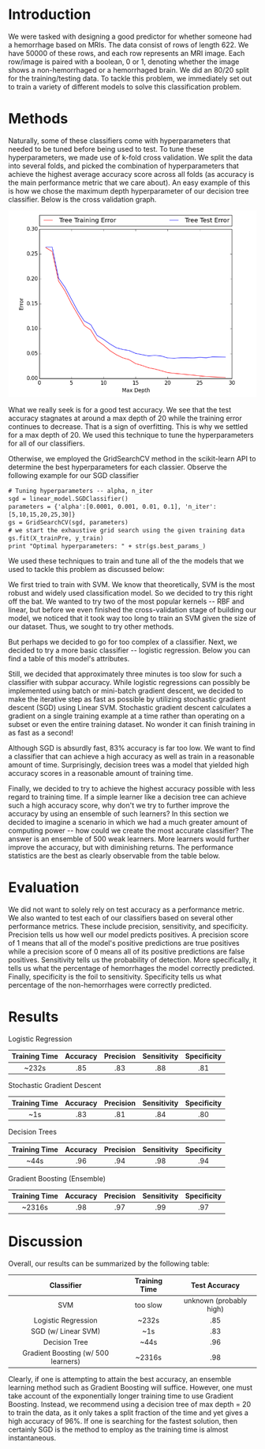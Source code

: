 # Introduction
We were tasked with designing a good predictor for whether someone had a hemorrhage based on MRIs. The data consist of rows of length 622. We have 50000 of these rows, and each row represents an MRI image. Each row/image is paired with a boolean, 0 or 1, denoting whether the image shows a non-hemorrhaged or a hemorrhaged brain. We did an 80/20 split for the training/testing data. To tackle this problem, we immediately set out to train a variety of different models to solve this classification problem.

# Methods
Naturally, some of these classifiers come with hyperparameters that needed to be tuned before being used to test. To tune these hyperparameters, we made use of k-fold cross validation. We split the data into several folds, and picked the combination of hyperparameters that achieve the highest average accuracy score across all folds (as accuracy is the main performance metric that we care about). An easy example of this is how we chose the maximum depth hyperparameter of our decision tree classifier. Below is the cross validation graph.

![Image](/dectree.png)

What we really seek is for a good test accuracy. We see that the test accuracy stagnates at around a max depth of 20 while the training error continues to decrease. That is a sign of overfitting. This is why we settled for a max depth of 20. We used this technique to tune the hyperparameters for all of our classifiers.

Otherwise, we employed the GridSearchCV method in the scikit-learn API to determine the best hyperparameters for each classier. Observe the following example for our SGD classifier

```
# Tuning hyperparameters -- alpha, n_iter
sgd = linear_model.SGDClassifier()
parameters = {'alpha':[0.0001, 0.001, 0.01, 0.1], 'n_iter':[5,10,15,20,25,30]}
gs = GridSearchCV(sgd, parameters)
# we start the exhaustive grid search using the given training data
gs.fit(X_trainPre, y_train)
print "Optimal hyperparameters: " + str(gs.best_params_)
```

We used these techniques to train and tune all of the the models that we used to tackle this problem as discussed below:

We first tried to train with SVM. We know that theoretically, SVM is the most robust and widely used classification model. So we decided to try this right off the bat. We wanted to try two of the most popular kernels -- RBF and linear, but before we even finished the cross-validation stage of building our model, we noticed that it took way too long to train an SVM given the size of our dataset. Thus, we sought to try other methods.

But perhaps we decided to go for too complex of a classifier. Next, we decided to try a more basic classifier -- logistic regression. Below you can find a table of this model's attributes.

Still, we decided that approximately three minutes is too slow for such a classifier with subpar accuracy. While logistic regressions can possibly be implemented using batch or mini-batch gradient descent, we decided to make the iterative step as fast as possible by utilizing stochastic gradient descent (SGD) using Linear SVM. Stochastic gradient descent calculates a gradient on a single training example at a time rather than operating on a subset or even the entire training dataset. No wonder it can finish training in as fast as a second!

Although SGD is absurdly fast, 83% accuracy is far too low. We want to find a classifier that can achieve a high accuracy as well as train in a reasonable amount of time. Surprisingly, decision trees was a model that yielded high accuracy scores in a reasonable amount of training time.

Finally, we decided to try to achieve the highest accuracy possible with less regard to training time. If a simple learner like a decision tree can achieve such a high accuracy score, why don't we try to further improve the accuracy by using an ensemble of such learners? In this section we decided to imagine a scenario in which we had a much greater amount of computing power -- how could we create the most accurate classifier? The answer is an ensemble of 500 weak learners. More learners would further improve the accuracy, but with diminishing returns. The performance statistics are the best as clearly observable from the table below.

# Evaluation
We did not want to solely rely on test accuracy as a performance metric. We also wanted to test each of our classifiers based on several other performance metrics. These include precision, sensitivity, and specificity. Precision tells us how well our model predicts positives. A precision score of 1 means that all of the model's positive predictions are true positives while a precision score of 0 means all of its positive predictions are false positives. Sensitivity tells us the probability of detection. More specifically, it tells us what the percentage of hemorrhages the model correctly predicted. Finally, specificity is the foil to sensitivity. Specificity tells us what percentage of the non-hemorrhages were correctly predicted.

# Results
Logistic Regression

| Training Time | Accuracy | Precision | Sensitivity | Specificity |
|:-------------:|:--------:|:---------:|:-----------:|:-----------:|
| ~232s | .85 | .83 | .88 | .81 |

Stochastic Gradient Descent

| Training Time | Accuracy | Precision | Sensitivity | Specificity |
|:-------------:|:--------:|:---------:|:-----------:|:-----------:|
| ~1s | .83 | .81 | .84 | .80 |

Decision Trees

| Training Time | Accuracy | Precision | Sensitivity | Specificity |
|:-------------:|:--------:|:---------:|:-----------:|:-----------:|
| ~44s | .96 | .94 | .98 | .94 |

Gradient Boosting (Ensemble)

| Training Time | Accuracy | Precision | Sensitivity | Specificity |
|:-------------:|:--------:|:---------:|:-----------:|:-----------:|
| ~2316s | .98 | .97 | .99 | .97 |

# Discussion
Overall, our results can be summarized by the following table:

| Classifier | Training Time | Test Accuracy |
|:----------:|:-------------:|:-------------:|
| SVM | too slow | unknown (probably high) |
| Logistic Regression | ~232s | .85 |
| SGD (w/ Linear SVM) | ~1s | .83 |
| Decision Tree | ~44s | .96 |
| Gradient Boosting (w/ 500 learners) | ~2316s | .98 |

Clearly, if one is attempting to attain the best accuracy, an ensemble learning method such as Gradient Boosting will suffice. However, one must take account of the exponentially longer training time to use Gradient Boosting. Instead, we recommend using a decision tree of max depth = 20 to train the data, as it only takes a split fraction of the time and yet gives a high accuracy of 96%. If one is searching for the fastest solution, then certainly SGD is the method to employ as the training time is almost instantaneous.
